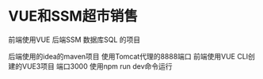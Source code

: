 # VUE和SSM超市销售
前端使用VUE 后端SSM 数据库SQL 的项目

后端使用的idea的maven项目 使用Tomcat代理的8888端口
前端使用VUE CLI创建的VUE3项目 端口3000 使用npm run dev命令运行
